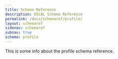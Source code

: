 ```yaml
---
title: Schema Reference
description: OSCAL Schema Reference
permalink: /docs/schemaref/profile/
layout: schemaref
sidenav: schemaref
subnav: true
schema: profile
---
```


This is some info about the profile schema reference.
